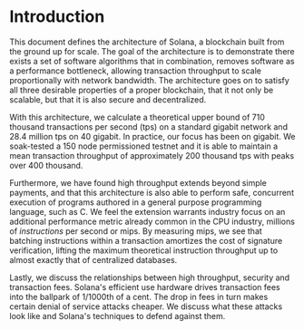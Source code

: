 # Introduction

This document defines the architecture of Solana, a blockchain built from the
ground up for scale. The goal of the architecture is to demonstrate there
exists a set of software algorithms that in combination, removes software as a
performance bottleneck, allowing transaction throughput to scale proportionally
with network bandwidth. The architecture goes on to satisfy all three desirable
properties of a proper blockchain, that it not only be scalable, but that it is
also secure and decentralized.

With this architecture, we calculate a theoretical upper bound of 710 thousand
transactions per second (tps) on a standard gigabit network and 28.4 million
tps on 40 gigabit. In practice, our focus has been on gigabit.  We soak-tested
a 150 node permissioned testnet and it is able to maintain a mean transaction
throughput of approximately 200 thousand tps with peaks over 400 thousand.

Furthermore, we have found high throughput extends beyond simple payments, and
that this architecture is also able to perform safe, concurrent execution of
programs authored in a general purpose programming language, such as C. We feel
the extension warrants industry focus on an additional performance metric
already common in the CPU industry, millions of *instructions* per second or
mips. By measuring mips, we see that batching instructions within a transaction
amortizes the cost of signature verification, lifting the maximum theoretical
instruction throughput up to almost exactly that of centralized databases.

Lastly, we discuss the relationships between high throughput, security and
transaction fees.  Solana's efficient use hardware drives transaction fees into
the ballpark of 1/1000th of a cent. The drop in fees in turn makes certain
denial of service attacks cheaper. We discuss what these attacks look like and
Solana's techniques to defend against them.

